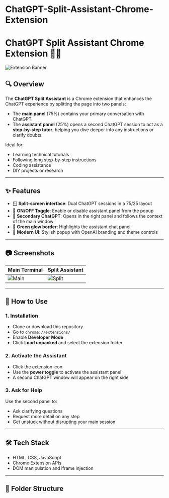 # ChatGPT-Split-Assistant-Chrome-Extension
# ChatGPT Split Assistant Chrome Extension 🧠💬

![Extension Banner]([https://your-image-link-if-you-have-one](https://www.google.com/search?sca_esv=20a3364d895c8ae1&sxsrf=AE3TifMPnU6Wt57MK0Pv10Z7YkQMgZOiTw:1752469884191&q=openai+logo&uds=AOm0WdE2fekQnsyfYEw8JPYozOKzZphdMg0WoGGNfNRiec6dXOHctq0rZLFJUo0oIq4e0W993ujG7X4RIyQQclIEZAN0ZlETFOsIPWRqsRO7ofDLH6aS5WOtZWgpHTB2DAFc5CfqKE7vtKwpIk2SSxzPD4pH0_gCkw&udm=2&sa=X&ved=2ahUKEwih6bSHy7uOAxXb4zgGHTsWMs0QxKsJKAB6BAgNEAE&ictx=0&biw=1707&bih=811&dpr=1.13#vhid=gyjxfYuu6xQT7M&vssid=mosaic))

## 🔍 Overview
The **ChatGPT Split Assistant** is a Chrome extension that enhances the ChatGPT experience by splitting the page into two panels:
- The **main panel** (75%) contains your primary conversation with ChatGPT.
- The **assistant panel** (25%) opens a second ChatGPT session to act as a **step-by-step tutor**, helping you dive deeper into any instructions or clarify doubts.

Ideal for:
- Learning technical tutorials
- Following long step-by-step instructions
- Coding assistance
- DIY projects or research

---

## ✨ Features

- 🪟 **Split-screen interface**: Dual ChatGPT sessions in a 75/25 layout
- 🔁 **ON/OFF Toggle**: Enable or disable assistant panel from the popup
- 📘 **Secondary ChatGPT**: Opens in the right panel and follows the context of the main window
- 🌟 **Green glow border**: Highlights the assistant chat panel
- 💠 **Modern UI**: Stylish popup with OpenAI branding and theme controls

---

## 📷 Screenshots

| Main Terminal | Split Assistant |
|---------------|----------------|
| ![Main](assets/main.png) | ![Split](assets/split.png) |

---

## 🚀 How to Use

### 1. **Installation**
- Clone or download this repository
- Go to `chrome://extensions/`
- Enable **Developer Mode**
- Click **Load unpacked** and select the extension folder

### 2. **Activate the Assistant**
- Click the extension icon
- Use the **power toggle** to activate the assistant panel
- A second ChatGPT window will appear on the right side

### 3. **Ask for Help**
Use the second panel to:
- Ask clarifying questions
- Request more detail on any step
- Get unstuck without disrupting your main session

---

## 🛠️ Tech Stack

- HTML, CSS, JavaScript
- Chrome Extension APIs
- DOM manipulation and iframe injection

---

## 📁 Folder Structure


